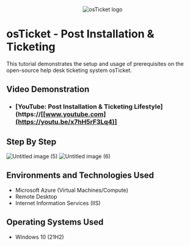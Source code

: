 <p align="center">
<img src="https://i.imgur.com/Clzj7Xs.png" alt="osTicket logo"/>
</p>

<h1>osTicket - Post Installation & Ticketing</h1>
This tutorial demonstrates the setup and usage of prerequisites on the open-source help desk ticketing system osTicket.<br />


<h2>Video Demonstration</h2>

- ### [YouTube: Post Installation & Ticketing Lifestyle](https://[[www.youtube.com](https://youtu.be/x7hH5rF3Lq4)]

<h2>Step By Step</h2>

![Untitled image (5)](https://github.com/user-attachments/assets/48a2ae46-ffcb-415e-b52c-a3d23ddc72df)
![Untitled image (6)](https://github.com/user-attachments/assets/c7cf7fd6-a189-469e-bee6-fbb0924d79d8)



<h2>Environments and Technologies Used</h2>

- Microsoft Azure (Virtual Machines/Compute)
- Remote Desktop
- Internet Information Services (IIS)

<h2>Operating Systems Used </h2>

- Windows 10</b> (21H2)

